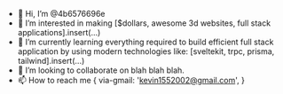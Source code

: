 - 👋 Hi, I’m @4b6576696e<Kevin>
- 👀 I’m interested in making [$dollars, awesome 3d websites, full stack applications].insert(...)
- 🌱 I’m currently learning everything required to build efficient full stack application
     by using modern technologies like: [sveltekit, trpc, prisma, tailwind].insert(...)
- 💞️ I’m looking to collaborate on blah blah blah.
- 📫 How to reach me {
        via-gmail: 'kevin1552002@gmail.com',
    }

<!---
4b6576696e/4b6576696e is a ✨ special ✨ repository because its `README.md` (this file) appears on your GitHub profile.
You can click the Preview link to take a look at your changes.
--->
